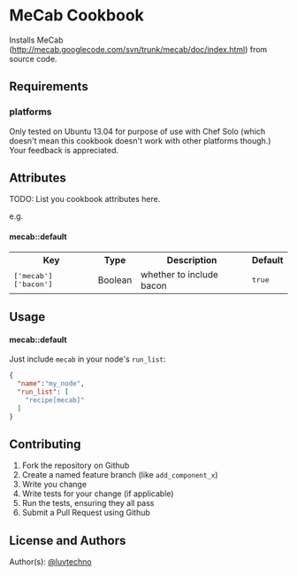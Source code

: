 MeCab Cookbook
==============

Installs MeCab (http://mecab.googlecode.com/svn/trunk/mecab/doc/index.html) from source code.

Requirements
------------

### platforms

Only tested on Ubuntu 13.04 for purpose of use with Chef Solo (which doesn't mean this cookbook doesn't work with other platforms though.) Your feedback is appreciated.

Attributes
----------
TODO: List you cookbook attributes here.

e.g.
#### mecab::default
<table>
  <tr>
    <th>Key</th>
    <th>Type</th>
    <th>Description</th>
    <th>Default</th>
  </tr>
  <tr>
    <td><tt>['mecab']['bacon']</tt></td>
    <td>Boolean</td>
    <td>whether to include bacon</td>
    <td><tt>true</tt></td>
  </tr>
</table>

Usage
-----
#### mecab::default

Just include `mecab` in your node's `run_list`:

```json
{
  "name":"my_node",
  "run_list": [
    "recipe[mecab]"
  ]
}
```

Contributing
------------

1. Fork the repository on Github
2. Create a named feature branch (like `add_component_x`)
3. Write you change
4. Write tests for your change (if applicable)
5. Run the tests, ensuring they all pass
6. Submit a Pull Request using Github

License and Authors
-------------------
Author(s): [@luvtechno](https://github.com/luvtechno)
